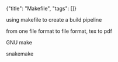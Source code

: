 {"title": "Makefile", "tags": []}

using makefile to create a build pipeline

from one file format to file format, tex to pdf

GNU make

snakemake

